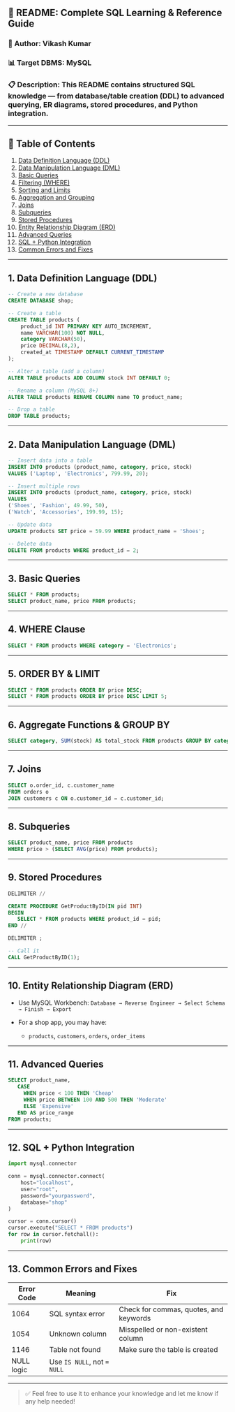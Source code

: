 ## 📘 README: Complete SQL Learning & Reference Guide

### 👤 Author: Vikash Kumar

### 📊 Target DBMS: MySQL

### 📋 Description: This README contains structured SQL knowledge — from database/table creation (DDL) to advanced querying, ER diagrams, stored procedures, and Python integration.

---

## 📂 Table of Contents

1. [Data Definition Language (DDL)](#1-data-definition-language-ddl)
2. [Data Manipulation Language (DML)](#2-data-manipulation-language-dml)
3. [Basic Queries](#3-basic-queries)
4. [Filtering (WHERE)](#4-where-clause)
5. [Sorting and Limits](#5-order-by--limit)
6. [Aggregation and Grouping](#6-aggregate-functions--group-by)
7. [Joins](#7-joins)
8. [Subqueries](#8-subqueries)
9. [Stored Procedures](#9-stored-procedures)
10. [Entity Relationship Diagram (ERD)](#10-entity-relationship-diagram-erd)
11. [Advanced Queries](#11-advanced-queries)
12. [SQL + Python Integration](#12-sql--python-integration)
13. [Common Errors and Fixes](#13-common-errors-and-fixes)

---

## 1. Data Definition Language (DDL)

```sql
-- Create a new database
CREATE DATABASE shop;

-- Create a table
CREATE TABLE products (
    product_id INT PRIMARY KEY AUTO_INCREMENT,
    name VARCHAR(100) NOT NULL,
    category VARCHAR(50),
    price DECIMAL(8,2),
    created_at TIMESTAMP DEFAULT CURRENT_TIMESTAMP
);

-- Alter a table (add a column)
ALTER TABLE products ADD COLUMN stock INT DEFAULT 0;

-- Rename a column (MySQL 8+)
ALTER TABLE products RENAME COLUMN name TO product_name;

-- Drop a table
DROP TABLE products;
```

---

## 2. Data Manipulation Language (DML)

```sql
-- Insert data into a table
INSERT INTO products (product_name, category, price, stock)
VALUES ('Laptop', 'Electronics', 799.99, 20);

-- Insert multiple rows
INSERT INTO products (product_name, category, price, stock)
VALUES
('Shoes', 'Fashion', 49.99, 50),
('Watch', 'Accessories', 199.99, 15);

-- Update data
UPDATE products SET price = 59.99 WHERE product_name = 'Shoes';

-- Delete data
DELETE FROM products WHERE product_id = 2;
```

---

## 3. Basic Queries

```sql
SELECT * FROM products;
SELECT product_name, price FROM products;
```

---

## 4. WHERE Clause

```sql
SELECT * FROM products WHERE category = 'Electronics';
```

---

## 5. ORDER BY & LIMIT

```sql
SELECT * FROM products ORDER BY price DESC;
SELECT * FROM products ORDER BY price DESC LIMIT 5;
```

---

## 6. Aggregate Functions & GROUP BY

```sql
SELECT category, SUM(stock) AS total_stock FROM products GROUP BY category;
```

---

## 7. Joins

```sql
SELECT o.order_id, c.customer_name
FROM orders o
JOIN customers c ON o.customer_id = c.customer_id;
```

---

## 8. Subqueries

```sql
SELECT product_name, price FROM products
WHERE price > (SELECT AVG(price) FROM products);
```

---

## 9. Stored Procedures

```sql
DELIMITER //

CREATE PROCEDURE GetProductByID(IN pid INT)
BEGIN
   SELECT * FROM products WHERE product_id = pid;
END //

DELIMITER ;

-- Call it
CALL GetProductByID(1);
```

---

## 10. Entity Relationship Diagram (ERD)

* Use MySQL Workbench:
  `Database → Reverse Engineer → Select Schema → Finish → Export`
* For a shop app, you may have:

  * `products`, `customers`, `orders`, `order_items`

---

## 11. Advanced Queries

```sql
SELECT product_name,
   CASE
     WHEN price < 100 THEN 'Cheap'
     WHEN price BETWEEN 100 AND 500 THEN 'Moderate'
     ELSE 'Expensive'
   END AS price_range
FROM products;
```

---

## 12. SQL + Python Integration

```python
import mysql.connector

conn = mysql.connector.connect(
    host="localhost",
    user="root",
    password="yourpassword",
    database="shop"
)

cursor = conn.cursor()
cursor.execute("SELECT * FROM products")
for row in cursor.fetchall():
    print(row)
```

---

## 13. Common Errors and Fixes

| Error Code | Meaning                     | Fix                                    |
| ---------- | --------------------------- | -------------------------------------- |
| 1064       | SQL syntax error            | Check for commas, quotes, and keywords |
| 1054       | Unknown column              | Misspelled or non-existent column      |
| 1146       | Table not found             | Make sure the table is created         |
| NULL logic | Use `IS NULL`, not `= NULL` |                                        |

---

> ✅ Feel free to use it to enhance your knowledge and let me know if any help needed!
